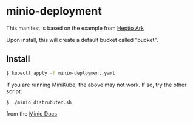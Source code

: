 # minio-deployment

This manifest is based on the example from [Heptio Ark](https://github.com/heptio/ark/)

Upon install, this will create a default bucket called "bucket".

## Install

```bash
$ kubectl apply -f minio-deployment.yaml
```

If you are running MiniKube, the above may not work. If so, try the other script:

```shell
$ ./minio_distrubuted.sh
```
from the [Minio Docs](https://github.com/minio/minio/blob/master/docs/orchestration/minikube/README.md)